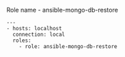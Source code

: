 Role name - ansible-mongo-db-restore

    ---
    - hosts: localhost
      connection: local
      roles:
        - role: ansible-mongo-db-restore
